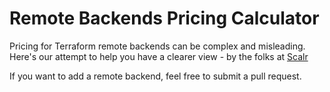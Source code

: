 # Remote Backends Pricing Calculator

Pricing for Terraform remote backends can be complex and misleading. Here's our attempt to help you have a clearer view - by the folks at [Scalr](https://scalr.com)

If you want to add a remote backend, feel free to submit a pull request.
